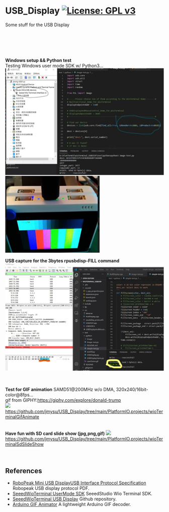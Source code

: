 # USB_Display [![License: GPL v3](https://img.shields.io/badge/License-GPLv3-blue.svg)](https://www.gnu.org/licenses/gpl-3.0)<br>
Some stuff for the USB Display

<br>
<br>


<br>
<br>

__Windows setup && Python test__ <br>
Testing Windows user mode SDK w/ Python3...<br>
<img src="pic/WioTerminaImgTest802D.jpg" width=600/> <img src="pic/WioTerminalImgTest.jpg" width=300/> <br>

__USB capture for the 3bytes rpusbdisp-FILL command__<br>
<img src="pic/WioFill_WireShark.jpg" width=1024/> <br>
<br><br>

__Test for GIF animation__ SAMD51@200MHz w/o DMA, 320x240/16bit-color@8fps...<br>
gif from GIPHY:https://giphy.com/explore/donald-trump <br>
<img src="pic/TrumpTennis320.gif" width=320/> <br>
https://github.com/jmysu/USB_Display/tree/main/PlatformIO.projects/wioTerminalGifAnimate<br>
<br><br>
__Have fun with SD card slide show (jpg,png,gif)__
<img src="pic/WioTerminalSlideShow.gif" width=320/> <br>
https://github.com/jmysu/USB_Display/tree/main/PlatformIO.projects/wioTerminalSdSlideShow<br>
<br><br>

## References
  - [RoboPeak Mini USB DisplayUSB Interface Protocol Specification](http://www.robopeak.com/data/doc/rpusbdisp/RPUD03-rpusbdisp_interface_protocol-enUS.1.0.pdf) Robopeak USB display protocol PDF.
  - [SeeedWioTerminal UserMode SDK](https://wiki.seeedstudio.com/Wio-Terminal-HMI-Usermode-SDK/) SeeedStudio Wio Terminal SDK.
  - [SeeedWioTerminal USB Display](https://github.com/Seeed-Studio/Seeed_Arduino_USBDISP) Github repository.
  - [Arduino GIF Animator](https://github.com/bitbank2/AnimatedGIF) A lightweight Arduino GIF decoder.

